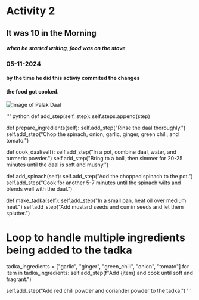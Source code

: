 # Activity 2
## It was 10 in the Morning
##### when he started writing, food was on the stove
### 05-11-2024 
#### by the time he did this activiy commited the changes 
#### the food got cooked. 

![Image of Palak Daal](https://www.indianhealthyrecipes.com/wp-content/uploads/2021/09/dal-palak-spinach-dal.webp)

''' python
    def add_step(self, step):
        self.steps.append(step)
    
def prepare_ingredients(self):
        self.add_step("Rinse the daal thoroughly.")
        self.add_step("Chop the spinach, onion, garlic, ginger, green chili, and tomato.")
    
def cook_daal(self):
        self.add_step("In a pot, combine daal, water, and turmeric powder.")
        self.add_step("Bring to a boil, then simmer for 20-25 minutes until the daal is soft and mushy.")

   
def add_spinach(self):
        self.add_step("Add the chopped spinach to the pot.")
        self.add_step("Cook for another 5-7 minutes until the spinach wilts and blends well with the daal.")
  
def make_tadka(self):
        self.add_step("In a small pan, heat oil over medium heat.")
        self.add_step("Add mustard seeds and cumin seeds and let them splutter.")
        
# Loop to handle multiple ingredients being added to the tadka
tadka_ingredients = ["garlic", "ginger", "green_chili", "onion", "tomato"]
        for item in tadka_ingredients:
            self.add_step(f"Add {item} and cook until soft and fragrant.")
        
self.add_step("Add red chili powder and coriander powder to the tadka.")
    '''
